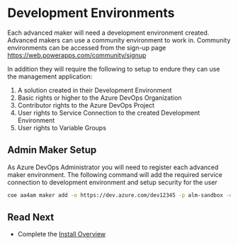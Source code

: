 # Development Environments

Each advanced maker will need a development environment created. Advanced makers can use a community environment to work in. Community environments can be accessed from the sign-up page https://web.powerapps.com/community/signup

In addition they will require the following to setup to endure they can use the management application:
1. A solution created in their Development Environment
2. Basic rights or higher to the Azure DevOps Organization
3. Contributor rights to the Azure DevOps Project
4. User rights to Service Connection to the created Development Environment
5. User rights to Variable Groups

## Admin Maker Setup

As Azure DevOps Administrator you will need to register each advanced maker environment. The following command will add the required service connection to development environment and setup security for the user

```bash
coe aa4am maker add -o https://dev.azure.com/dev12345 -p alm-sandbox -e https://org12345-dev.crm.dynamics.com -u username@contoso.com
```

## Read Next

- Complete the [Install Overview](./index.md#install-overview)
